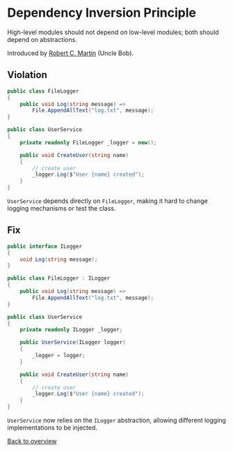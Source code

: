 # Dependency Inversion Principle

High-level modules should not depend on low-level modules; both should depend on abstractions.

Introduced by [Robert C. Martin](https://en.wikipedia.org/wiki/Robert_C._Martin) (Uncle Bob).

## Violation

```csharp
public class FileLogger
{
    public void Log(string message) =>
        File.AppendAllText("log.txt", message);
}

public class UserService
{
    private readonly FileLogger _logger = new();

    public void CreateUser(string name)
    {
        // create user
        _logger.Log($"User {name} created");
    }
}
```

`UserService` depends directly on `FileLogger`, making it hard to change logging mechanisms or test the class.

## Fix

```csharp
public interface ILogger
{
    void Log(string message);
}

public class FileLogger : ILogger
{
    public void Log(string message) =>
        File.AppendAllText("log.txt", message);
}

public class UserService
{
    private readonly ILogger _logger;

    public UserService(ILogger logger)
    {
        _logger = logger;
    }

    public void CreateUser(string name)
    {
        // create user
        _logger.Log($"User {name} created");
    }
}
```

`UserService` now relies on the `ILogger` abstraction, allowing different logging implementations to be injected.

[Back to overview](README.md)
